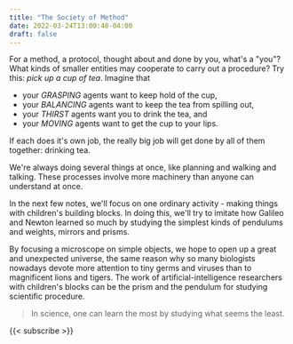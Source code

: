 ```yaml
---
title: "The Society of Method"
date: 2022-03-24T13:00:48-04:00
draft: false
---
```


For a method, a protocol, thought about and done by you, what's a "you"? What kinds of smaller
entities may cooperate to carry out a procedure? Try this: *pick up a cup of tea*. Imagine that

- your *GRASPING* agents want to keep hold of the cup,
- your *BALANCING* agents want to keep the tea from spilling out,
- your *THIRST* agents want you to drink the tea, and
- your *MOVING* agents want to get the cup to your lips.

If each does it's own job, the really big job will get done by all of them together: drinking tea.

We're always doing several things at once, like planning and walking and talking. These processes
involve more machinery than anyone can understand at once.

In the next few notes, we'll focus on one ordinary activity - making things with children's building
blocks. In doing this, we'll try to imitate how Galileo and Newton learned so much by studying the
simplest kinds of pendulums and weights, mirrors and prisms.

By focusing a microscope on simple objects, we hope to open up a great and unexpected universe, the
same reason why so many biologists nowadays devote more attention to tiny germs and viruses than to
magnificent lions and tigers. The work of artificial-intelligence researchers with children's blocks
can be the prism and the pendulum for studying scientific procedure.

> In science, one can learn the most by studying what seems the least.

{{< subscribe >}}